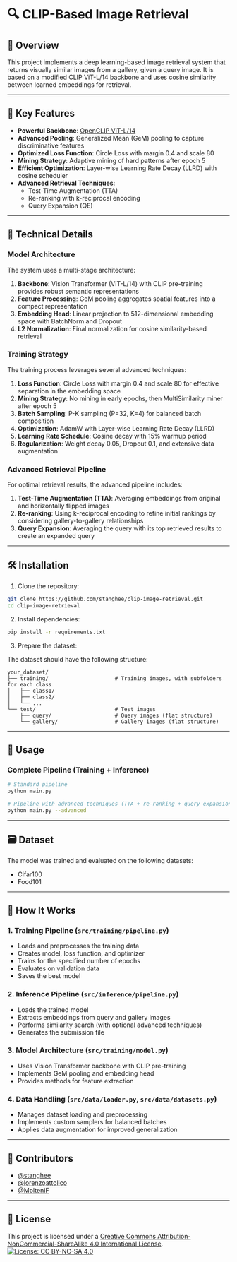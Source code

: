 # 🔍 CLIP-Based Image Retrieval

## 📌 Overview

This project implements a deep learning-based image retrieval system that returns visually similar images from a gallery, given a query image. It is based on a modified CLIP ViT-L/14 backbone and uses cosine similarity between learned embeddings for retrieval.

---

## 🚀 Key Features

- **Powerful Backbone**: [OpenCLIP ViT-L/14](https://github.com/mlfoundations/open_clip)
- **Advanced Pooling**: Generalized Mean (GeM) pooling to capture discriminative features
- **Optimized Loss Function**: Circle Loss with margin 0.4 and scale 80
- **Mining Strategy**: Adaptive mining of hard patterns after epoch 5
- **Efficient Optimization**: Layer-wise Learning Rate Decay (LLRD) with cosine scheduler
- **Advanced Retrieval Techniques**:
  - Test-Time Augmentation (TTA)
  - Re-ranking with k-reciprocal encoding
  - Query Expansion (QE)

---

## 🧠 Technical Details

### Model Architecture

The system uses a multi-stage architecture:

1. **Backbone**: Vision Transformer (ViT-L/14) with CLIP pre-training provides robust semantic representations
2. **Feature Processing**: GeM pooling aggregates spatial features into a compact representation
3. **Embedding Head**: Linear projection to 512-dimensional embedding space with BatchNorm and Dropout
4. **L2 Normalization**: Final normalization for cosine similarity-based retrieval

### Training Strategy

The training process leverages several advanced techniques:

1. **Loss Function**: Circle Loss with margin 0.4 and scale 80 for effective separation in the embedding space
2. **Mining Strategy**: No mining in early epochs, then MultiSimilarity miner after epoch 5
3. **Batch Sampling**: P-K sampling (P=32, K=4) for balanced batch composition
4. **Optimization**: AdamW with Layer-wise Learning Rate Decay (LLRD)
5. **Learning Rate Schedule**: Cosine decay with 15% warmup period
6. **Regularization**: Weight decay 0.05, Dropout 0.1, and extensive data augmentation

### Advanced Retrieval Pipeline

For optimal retrieval results, the advanced pipeline includes:

1. **Test-Time Augmentation (TTA)**: Averaging embeddings from original and horizontally flipped images
2. **Re-ranking**: Using k-reciprocal encoding to refine initial rankings by considering gallery-to-gallery relationships
3. **Query Expansion**: Averaging the query with its top retrieved results to create an expanded query

---

## 🛠 Installation

1. Clone the repository:

```bash
git clone https://github.com/stanghee/clip-image-retrieval.git
cd clip-image-retrieval
```

2. Install dependencies:

```bash
pip install -r requirements.txt
```

3. Prepare the dataset:

The dataset should have the following structure:
```
your_dataset/
├── training/                     # Training images, with subfolders for each class
│   ├── class1/
│   ├── class2/
│   └── ...
└── test/                         # Test images
    ├── query/                    # Query images (flat structure)
    └── gallery/                  # Gallery images (flat structure)
```

---

## 🚀 Usage

### Complete Pipeline (Training + Inference)

```bash
# Standard pipeline
python main.py

# Pipeline with advanced techniques (TTA + re-ranking + query expansion)
python main.py --advanced
```

---

## 🗃️ Dataset

The model was trained and evaluated on the following datasets:

- Cifar100
- Food101

---

## 🧠 How It Works

### 1. Training Pipeline (`src/training/pipeline.py`)
- Loads and preprocesses the training data
- Creates model, loss function, and optimizer
- Trains for the specified number of epochs
- Evaluates on validation data
- Saves the best model

### 2. Inference Pipeline (`src/inference/pipeline.py`)
- Loads the trained model
- Extracts embeddings from query and gallery images
- Performs similarity search (with optional advanced techniques)
- Generates the submission file

### 3. Model Architecture (`src/training/model.py`)
- Uses Vision Transformer backbone with CLIP pre-training
- Implements GeM pooling and embedding head
- Provides methods for feature extraction

### 4. Data Handling (`src/data/loader.py`, `src/data/datasets.py`)
- Manages dataset loading and preprocessing
- Implements custom samplers for balanced batches
- Applies data augmentation for improved generalization

---

## 👥 Contributors

- [@stanghee](https://github.com/stanghee) 
- [@lorenzoattolico](https://github.com/lorenzoattolico) 
- [@MolteniF](https://github.com/MolteniF)

---

## 📄 License

This project is licensed under a [Creative Commons Attribution-NonCommercial-ShareAlike 4.0 International License](https://creativecommons.org/licenses/by-nc-sa/4.0/).
[![License: CC BY-NC-SA 4.0](https://licensebuttons.net/l/by-nc-sa/4.0/88x31.png)](https://creativecommons.org/licenses/by-nc-sa/4.0/)
